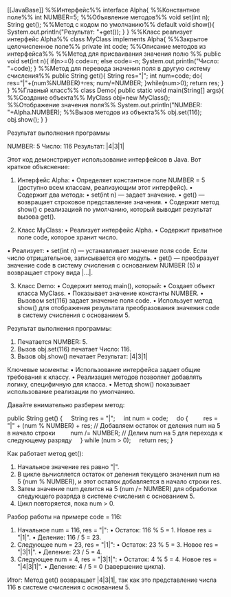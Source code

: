 [[JavaBase]]
%%Интерфейс%%
interface Alpha{
%%Константное поле%%
	int NUMBER=5;
%%Объявление методов%%
	void set(int n);
	String get();
%%Метод с кодом по умолчанию%%
	default void show(){
		System.out.println("Результат: "+get());
	}
}
%%Класс реализует интерфейс Alpha%%
class MyClass implements Alpha{
%%Закрытое целочисленное поле%%
	private int code;
%%Описание методов из интерфейса%%
%%Метод для присваивания значения полю %%
	public void set(int n){
		if(n>=0) code=n;
		else code=-n;
		System.out.println("Число: "+code);
	}
%%Метод для перевода значения поля в другую систему счисления%%
	public String get(){
		String res="|";
		int num=code;
		do{
			res="|"+(num%NUMBER)+res;
			num/=NUMBER;
		}while(num>0);
		return res;
	}
}
%%Главный класс%%
class Demo{
	public static void main(String[] args){
%%Создание объекта%%
		MyClass obj=new MyClass();
%%Отображение значения поля%%
		System.out.println("NUMBER: "+Alpha.NUMBER);
%%Вызов методов из объекта%%
		obj.set(116);
		obj.show();
	}
}

Результат выполнения программы

NUMBER: 5
Число: 116
Результат: |4|3|1|


Этот код демонстрирует использование интерфейсов в Java. Вот краткое объяснение:

1. Интерфейс Alpha:
• Определяет константное поле NUMBER = 5 (доступно всем классам, реализующим этот интерфейс).
• Содержит два метода:
• set(int n) — задает значение.
• get() — возвращает строковое представление значения.
• Содержит метод show() с реализацией по умолчанию, который выводит результат вызова get().

2. Класс MyClass:
• Реализует интерфейс Alpha.
• Содержит приватное поле code, которое хранит число.

• Реализует:
• set(int n) — устанавливает значение поля code. Если число отрицательное, записывается его модуль.
• get() — преобразует значение code в систему счисления с основанием NUMBER (5) и возвращает строку вида |...|.

3. Класс Demo:
• Содержит метод main(), который:
• Создает объект класса MyClass.
• Показывает значение константы NUMBER.
• Вызовом set(116) задает значение поля code.
• Использует метод show() для отображения результата преобразования значения code в систему счисления с основанием 5.

Результат выполнения программы:
1. Печатается NUMBER: 5.
2. Вызов obj.set(116) печатает Число: 116.
3. Вызов obj.show() печатает Результат: |4|3|1|

Ключевые моменты:
• Использование интерфейса задает общие требования к классу.
• Реализация методов позволяет добавлять логику, специфичную для класса.
• Метод show() показывает использование реализации по умолчанию.


Давайте внимательно разберем метод:

public String get() {
    String res = "|";
    int num = code;
    do {
        res = "|" + (num % NUMBER) + res; // Добавляем остаток от деления num на 5 в начало строки
        num /= NUMBER; // Делим num на 5 для перехода к следующему разряду
    } while (num > 0);
    return res;
}


Как работает метод get():
1. Начальное значение res равно "|".
2. В цикле вычисляется остаток от деления текущего значения num на 5 (num % NUMBER), и этот остаток добавляется в начало строки res.
3. Затем значение num делится на 5 (num /= NUMBER) для обработки следующего разряда в системе счисления с основанием 5.
4. Цикл повторяется, пока num > 0.

Разбор работы на примере code = 116:

1. Начальное num = 116, res = "|":
• Остаток: 116 % 5 = 1. Новое res = "|1|".
• Деление: 116 / 5 = 23.
2. Следующее num = 23, res = "|1|":
• Остаток: 23 % 5 = 3. Новое res = "|3|1|".
• Деление: 23 / 5 = 4.
3. Следующее num = 4, res = "|3|1|":
• Остаток: 4 % 5 = 4. Новое res = "|4|3|1|".
• Деление: 4 / 5 = 0 (завершение цикла).

Итог:
Метод get() возвращает |4|3|1|, так как это представление числа 116 в системе счисления с основанием 5.

